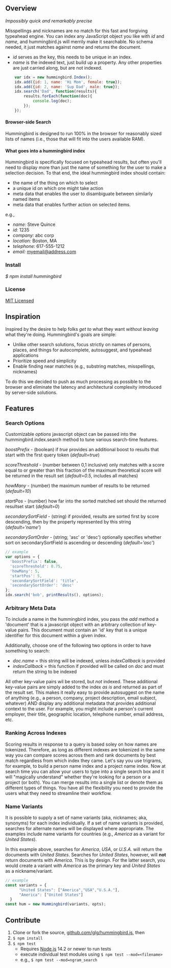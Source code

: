 ## Overview

_Impossibly quick and remarkably precise_

Misspellings and nicknames are no match for this fast and forgiving typeahead engine.
You can index any JavaScript object you like with _id_ and _name_, and
hummingbird.js will merrily make it searchable. No schema needed, it
just matches against _name_ and returns the document.

* _id_ serves as the key, this needs to be unique in an index.
* _name_ is the indexed text, just build up a property.
Any other properties are just carried along, but are not indexed.

```javascript
    var idx = new hummingbird.Index();
    idx.add({id: 1, name: 'Hi Mom', female: true});
    idx.add({id: 2, name: 'Sup Dad', male: true});
    idx.search('Dad', function(results){
        results.forEach(function(doc){
            console.log(doc);
        });
    });
```

#### Browser-side Search
Hummingbird is designed to run 100% in the browser for reasonably sized
lists of names (i.e., those that will fit into the users available RAM).

#### What goes into a hummingbird index
Hummingbird is specifically focused on typeahead results, but often
you'll need to display more than just the name of something for the user
to make a selection decision.  To that end, the ideal hummingbird index
should contain:

* the name of the thing on which to select
* a unique id on which one might take action
* meta data that enables the user to disambiguate between similarly
named items
* meta data that enables further action on selected items.

e.g.,

* *name:* Steve Quince
* *id:* 1235
* *company:* abc corp
* *location:* Boston, MA
* *telephone:* 617-555-1212
* *email:* myemail@address.com
### Install
_$ npm install hummingbird_

### License
[MIT Licensed](./LICENSE)

## Inspiration

Inspired by the desire to help folks _get to_ what they want
_without leaving_ what they're doing.  Hummingbird's
goals are simple:

* Unlike other search solutions, focus strictly on names of
persons, places, and things for autocomplete, autosuggest,
and typeahead applications
* Prioritize speed and simplicity
* Enable finding near matches (e.g., substring matches, misspellings, nicknames)

To do this we decided to push as much processing as possible to the
browser and eliminate the latency and architectural complexity
introduced by server-side solutions.

## Features

### Search Options
Customizable _options_ javascript object can be passed into the
hummingbird.index.search method to tune various search-time
features.

_boostPrefix_ - (boolean) if _true_ provides an additional boost to results that start with the first
  query token (_default=true_)

_scoreThreshold_ - (number between 0,1 inclusive) only matches with a score equal to or greater
  than this fraction of the maximum theoretical score will be returned in the result set (_default=0.5_,
  includes all matches)

_howMany_ - (number) the maximum number of results to be returned (_default=10_)

_startPos_ - (number) how far into the sorted matched set should the returned resultset start (_default=0_)

_secondarySortField_ - (string) if provided, results are sorted first by score descending,
  then by the property represented by this string (_default='name'_)

_secondarySortOrder_ - (string; 'asc' or 'desc') optionally specifies whether sort on secondarySortField
  is ascending or descending (_default='asc'_)

```javascript
// example
var options = {
  'boostPrefix': false,
  'scoreThreshold': 0.75,
  'howMany': 5,
  'startPos': 5,
  'secondarySortField': 'title',
  'secondarySortOrder': 'desc'
};
idx.search('bob', printResults(), options);
```

### Arbitrary Meta Data
To include a name in the hummingbird index, you pass the _add_ method a
'document' that is a javascript object with an arbitrary collection of key-value
pairs.  This document must contain an 'id' key that is a unique identifier for this
document within a given index.

Additionally, choose one of the following two options in order to have something to search:

* _doc.name_ = this string will be indexed, unless _indexCallback_ is
provided
* _indexCallback_ = this function if provided will be called on _doc_ and must return
  the string to be indexed

All other key-value pairs wil be stored, but *not* indexed.
These additional key-value pairs are simply added to the index *as is* and returned as part of
the result set. This makes it really easy to provide autosuggest on the name of
anything (e.g., a person, company, project description, email subject,
whatever) AND display any additional metadata that provides additional
context to the user.  For example, you might include a person's current
employer, their title, geographic location, telephone number, email
address, etc.

### Ranking Across Indexes
Scoring results in response to a query is based soley on how
names are tokenized.  Therefore, as long as different indexes are tokenized in the
same way you can compare scores across them and rank documents by best
match regardless from which index they came.  Let's say you use
trigrams, for example, to build a person name index and a project name index.  Now
at search time you can allow your users to type into a single search box
and it will "magically understand" whether they're looking for a person
or a project (or both).  You can merge results into a single list or
denote them as different types of things.  You have all the
flexibility you need to provide the users what they need to streamline
their workflow.

### Name Variants
It is possible to supply a set of name variants (aka, nicknames; aka, synonyms)
for each index individually.  If a set of name variants is provided, searches for
alternate names will be displayed where appropriate.  The examples
include name variants for countries (e.g., _America_ as a variant for
_United States_).

In this example above, searches for _America_, _USA_, or _U.S.A._ will
return the documents with _United States_.  Searches for _United
States_, however, will **not** return documents with _America_.  This is
by design.  For the latter search, you would create a variant with
_America_ as the primary key and _United States_ as a nickname/variant.

```javascript
// example
const variants = {
      "United States": ["America","USA","U.S.A."],
      "America": ["United States"]
  }
const hum = new Hummingbird(variants, opts);
```


## Contribute
1. Clone or fork the source, [github.com/glg/hummingbird.js](http://github.com/glg/hummingbird.js), then
1. `$ npm install`
1. `$ npm test`
    - Requires [Node.js](https://nodejs.org/) 14.2 or newer to run tests
    - execute individual test modules using `$ npm test --mod=<filename>`
    - e.g., `$ npm test --mod=ngram_search`

